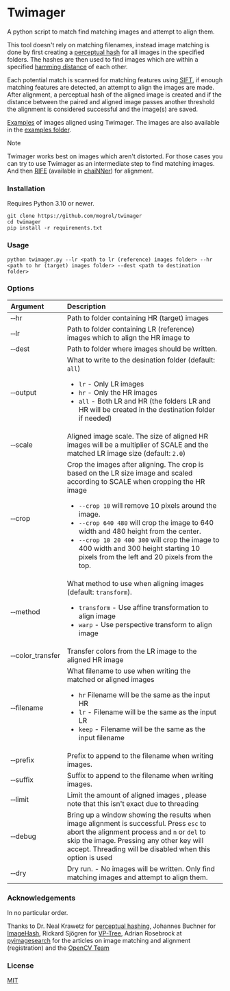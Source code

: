 # Twimager

A python script to match find matching images and attempt to align them.

This tool doesn't rely on matching filenames, instead image matching is done by first creating a [perceptual hash](https://en.wikipedia.org/wiki/Perceptual_hashing) for all images in the specified folders. The hashes are then used to find images which are within a specified [hamming distance](https://en.wikipedia.org/wiki/Hamming_distance) of each other.

Each potential match is scanned for matching features using [SIFT](https://en.wikipedia.org/wiki/Scale-invariant_feature_transform), if enough matching features are detected, an attempt to align the images are made. After alignment, a perceptual hash of the aligned image is created and if the distance between the paired and aligned image passes another threshold the alignment is considered successful and the image(s) are saved.

[Examples](https://slow.pics/s/DI1F262n) of images aligned using Twimager. The images are also available in the [examples folder](https://github.com/mogrol/twimager/examples/).

> [!NOTE]
> Twimager works best on images which aren't distorted. For those cases you can try to use Twimager as an intermediate step to find matching images. And then [RIFE](https://github.com/megvii-research/ECCV2022-RIFE) (available in [chaiNNer](https://github.com/chaiNNer-org/chaiNNer)) for alignment.

### Installation
Requires Python 3.10 or newer.
```
git clone https://github.com/mogrol/twimager
cd twimager
pip install -r requirements.txt
```

### Usage

```
python twimager.py --lr <path to lr (reference) images folder> --hr <path to hr (target) images folder> --dest <path to destination folder>
```

### Options

| Argument | Description |
|:-|:-|
| &#x2011;&#x2011;hr | Path to folder containing HR (target) images |
| &#x2011;&#x2011;lr | Path to folder containing LR (reference) images which to align the HR image to |
| &#x2011;&#x2011;dest | Path to folder where images should be written. |
| &#x2011;&#x2011;output | What to write to the desination folder (default: `all`)<ul><li>`lr` - Only LR images</li><li>`hr` - Only the HR images</li><li>`all` - Both LR and HR (the folders LR and HR will be created in the destination folder if needed)</li></ul>
| &#x2011;&#x2011;scale | Aligned image scale. The size of aligned HR images will be a multiplier of SCALE and the matched LR image size (default: `2.0`) |
| &#x2011;&#x2011;crop | Crop the images after aligning. The crop is based on the LR size image and scaled according to SCALE when cropping the HR image<ul><li>`--crop 10` will remove 10 pixels around the image.</li><li>`--crop 640 480` will crop the image to 640 width and 480 height from the center.</li><li>`--crop 10 20 400 300` will crop the image to 400 width and 300 height starting 10 pixels from the left and 20 pixels from the top.</li></ul>|
| &#x2011;&#x2011;method | What method to use when aligning images (default: `transform`).<ul><li>`transform` - Use affine transformation to align image</li><li>`warp` - Use perspective transform to align image</li></ul> |
| &#x2011;&#x2011;color_transfer | Transfer colors from the LR image to the aligned HR image |
| &#x2011;&#x2011;filename | What filename to use when writing the matched or aligned images<ul><li>`hr` Filename will be the same as the input HR</li><li>`lr` - Filename will be the same as the input LR</li><li>`keep` - Filename will be the same as the input filename</li></ul> |
| &#x2011;&#x2011;prefix | Prefix to append to the filename when writing images. |
| &#x2011;&#x2011;suffix | Suffix  to append to the filename when writing images. |
| &#x2011;&#x2011;limit| Limit the amount of aligned images , please note that this isn't exact due to threading |
| &#x2011;&#x2011;debug | Bring up a window showing the results when image alignment is successful. Press `esc` to abort the alignment process and `n` or `del` to skip the image. Pressing any other key will accept. Threading will be disabled when this option is used |
| &#x2011;&#x2011;dry | Dry run.  - No images will be written. Only find matching images and attempt to align them. |

### Acknowledgements

In no particular order.

Thanks to Dr. Neal Krawetz for [perceptual hashing](https://www.hackerfactor.com/blog/index.php?/archives/432-Looks-Like-It.html), Johannes Buchner for [ImageHash](https://github.com/JohannesBuchner/imagehash), Rickard Sjögren for [VP-Tree](https://github.com/RickardSjogren/vptree), Adrian Rosebrock at [pyimagesearch](https://pyimagesearch.com/) for the articles on image matching and alignment (registration) and the [OpenCV Team](https://opencv.org/)


### License
[MIT](https://github.com/mogrol/twimager/LICENSE)